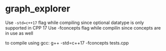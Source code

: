 # graph_explorer
Use `-std=c++17` flag while compiling since optional datatype is only supported in CPP 17
Use -fconcepts flag while compilin since concepts are in use as well

to compile using gcc:
g++ -std=c++17 -fconcepts tests.cpp
